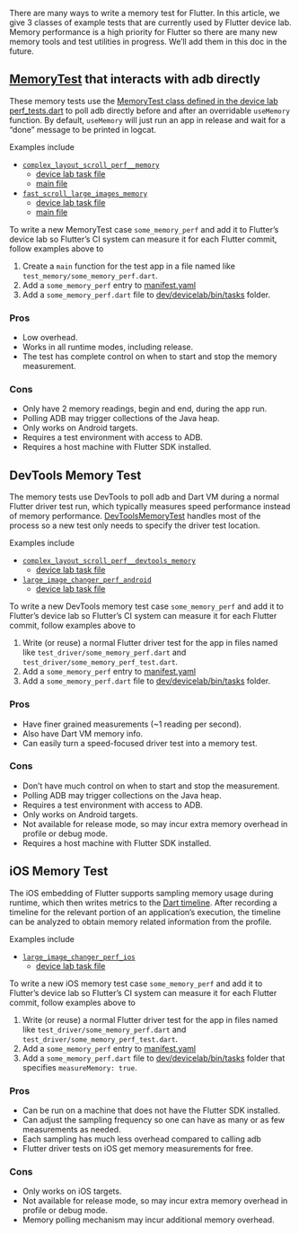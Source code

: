 There are many ways to write a memory test for Flutter. In this article, we give 3 classes of example tests that are currently used by Flutter device lab. Memory performance is a high priority for Flutter so there are many new memory tools and test utilities in progress. We’ll add them in this doc in the future.

## [MemoryTest][class MemoryTest] that interacts with adb directly

These memory tests use the [MemoryTest class defined in the device lab perf_tests.dart][class MemoryTest] to poll adb directly before and after an overridable `useMemory` function. By default, `useMemory` will just run an app in release and wait for a “done” message to be printed in logcat.

Examples include
- [`complex_layout_scroll_perf__memory`][complex layout memory manifest]
  - [device lab task file][complex layout memory task]
  - [main file][complex layout memory main]
- [`fast_scroll_large_images_memory`][fast scroll memory manifest]
  - [device lab task file][fast scroll memory task]
  - [main file][fast scroll memory main]

To write a new MemoryTest case `some_memory_perf` and add it to Flutter’s device lab so Flutter’s CI system can measure it for each Flutter commit, follow examples above to

1. Create a `main` function for the test app in a file named like `test_memory/some_memory_perf.dart`.
2. Add a `some_memory_perf` entry to [manifest.yaml][manifest]
3. Add a `some_memory_perf.dart` file to [dev/devicelab/bin/tasks][tasks] folder.


### Pros
- Low overhead.
- Works in all runtime modes, including release.
- The test has complete control on when to start and stop the memory measurement.

### Cons
- Only have 2 memory readings, begin and end, during the app run.
- Polling ADB may trigger collections of the Java heap.
- Only works on Android targets.
- Requires a test environment with access to ADB.
- Requires a host machine with Flutter SDK installed.

## DevTools Memory Test

The memory tests use DevTools to poll adb and Dart VM during a normal Flutter driver test run, which typically measures speed performance instead of memory performance. [DevToolsMemoryTest][class DevToolsMemoryTest] handles most of the process so a new test only needs to specify the driver test location.

Examples include
- [`complex_layout_scroll_perf__devtools_memory`][complex layout devtools memory manifest]
  - [device lab task file][complex layout devtools memory task]
- [`large_image_changer_perf_android`][large image changer manifest]
  - [device lab task file][large image changer task]

To write a new DevTools memory test case `some_memory_perf` and add it to Flutter’s device lab so Flutter’s CI system can measure it for each Flutter commit, follow examples above to

1. Write (or reuse) a normal Flutter driver test for the app in files named like `test_driver/some_memory_perf.dart` and `test_driver/some_memory_perf_test.dart`.
2. Add a `some_memory_perf` entry to [manifest.yaml][manifest]
3. Add a `some_memory_perf.dart` file to [dev/devicelab/bin/tasks][tasks] folder.

### Pros
- Have finer grained measurements (~1 reading per second).
- Also have Dart VM memory info.
- Can easily turn a speed-focused driver test into a memory test.

### Cons
- Don’t have much control on when to start and stop the measurement.
- Polling ADB may trigger collections on the Java heap.
- Requires a test environment with access to ADB.
- Only works on Android targets.
- Not available for release mode, so may incur extra memory overhead in profile or debug mode.
- Requires a host machine with Flutter SDK installed.

## iOS Memory Test

The iOS embedding of Flutter supports sampling memory usage during runtime, which then writes metrics to the [Dart timeline][Dart timeline]. After recording a timeline for the relevant portion of an application’s execution, the timeline can be analyzed to obtain memory related information from the profile.

Examples include
- [`large_image_changer_perf_ios`][large image changer manifest ios]
  - [device lab task file][large image changer task ios]

To write a new iOS memory test case `some_memory_perf` and add it to Flutter’s device lab so Flutter’s CI system can measure it for each Flutter commit, follow examples above to

1. Write (or reuse) a normal Flutter driver test for the app in files named like `test_driver/some_memory_perf.dart` and `test_driver/some_memory_perf_test.dart`.
2. Add a `some_memory_perf` entry to [manifest.yaml][manifest]
3. Add a `some_memory_perf.dart` file to [dev/devicelab/bin/tasks][tasks] folder that specifies `measureMemory: true`.

### Pros
- Can be run on a machine that does not have the Flutter SDK installed.
- Can adjust the sampling frequency so one can have as many or as few measurements as needed.
- Each sampling has much less overhead compared to calling adb
- Flutter driver tests on iOS get memory measurements for free.

### Cons
- Only works on iOS targets.
- Not available for release mode, so may incur extra memory overhead in profile or debug mode.
- Memory polling mechanism may incur additional memory overhead.


[manifest]: https://github.com/flutter/flutter/blob/main/dev/devicelab/manifest.yaml

[tasks]: https://github.com/flutter/flutter/tree/main/dev/devicelab/bin/tasks

[class MemoryTest]: https://github.com/flutter/flutter/blob/51bb11f7cece47840a9ee6d6d43db97ab16b31df/dev/devicelab/lib/tasks/perf_tests.dart#L941

[complex layout memory manifest]: https://github.com/flutter/flutter/blob/7e41425d4af21dec7a7ff072a3ec1387859e32c8/dev/devicelab/manifest.yaml#L329

[complex layout memory task]: https://github.com/flutter/flutter/blob/main/dev/devicelab/bin/tasks/complex_layout_scroll_perf__memory.dart

[complex layout memory main]: https://github.com/flutter/flutter/blob/main/dev/benchmarks/complex_layout/test_memory/scroll_perf.dart

[fast scroll memory manifest]: https://github.com/flutter/flutter/blob/7e41425d4af21dec7a7ff072a3ec1387859e32c8/dev/devicelab/manifest.yaml#L837

[fast scroll memory task]: https://github.com/flutter/flutter/blob/main/dev/devicelab/bin/tasks/fast_scroll_large_images__memory.dart

[fast scroll memory main]: https://github.com/flutter/flutter/blob/main/dev/benchmarks/macrobenchmarks/test_memory/large_images.dart

[class DevToolsMemoryTest]: https://github.com/flutter/flutter/blob/7e41425d4af21dec7a7ff072a3ec1387859e32c8/dev/devicelab/lib/tasks/perf_tests.dart#L1138

[complex layout devtools memory manifest]: https://github.com/flutter/flutter/blob/7e41425d4af21dec7a7ff072a3ec1387859e32c8/dev/devicelab/manifest.yaml#L359

[complex layout devtools memory task]: https://github.com/flutter/flutter/blob/main/dev/devicelab/bin/tasks/complex_layout_scroll_perf__devtools_memory.dart

[large image changer manifest]: https://github.com/flutter/flutter/blob/7e41425d4af21dec7a7ff072a3ec1387859e32c8/dev/devicelab/manifest.yaml#L874

[large image changer task]: https://github.com/flutter/flutter/blob/main/dev/devicelab/bin/tasks/large_image_changer_perf_android.dart

[Dart timeline]:https://docs.flutter.dev/development/tools/devtools/timeline

[large image changer manifest ios]: https://github.com/flutter/flutter/blob/7e41425d4af21dec7a7ff072a3ec1387859e32c8/dev/devicelab/manifest.yaml#L880

[large image changer task ios]: https://github.com/flutter/flutter/blob/main/dev/devicelab/bin/tasks/large_image_changer_perf_ios.dart
